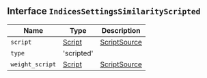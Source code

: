 ## Interface `IndicesSettingsSimilarityScripted`

| Name | Type | Description |
| - | - | - |
| `script` | [Script](./Script.md) | [ScriptSource](./ScriptSource.md) | &nbsp; |
| `type` | 'scripted' | &nbsp; |
| `weight_script` | [Script](./Script.md) | [ScriptSource](./ScriptSource.md) | &nbsp; |

